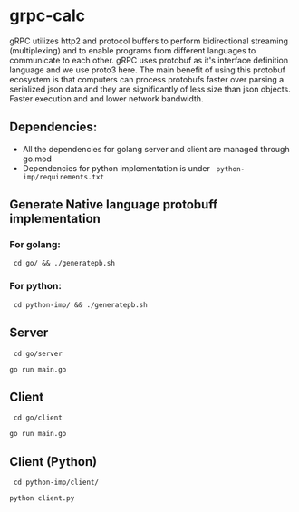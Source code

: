 # grpc-calc

gRPC utilizes http2 and protocol buffers to perform bidirectional streaming (multiplexing) and to enable programs from different languages to communicate to each other. gRPC uses protobuf as it's interface definition language and we use proto3 here. The main benefit of using this protobuf ecosystem is that computers can process protobufs faster over parsing a serialized json data and they are significantly of less size than json objects. Faster execution and and lower network bandwidth. 

## Dependencies:
- All the dependencies for golang server and client are managed through go.mod
- Dependencies for python implementation is under ` python-imp/requirements.txt` 

## Generate Native language protobuff implementation
### For golang:
` cd go/ && ./generatepb.sh` 


### For python:
` cd python-imp/ && ./generatepb.sh` 
## Server 
` 
    cd go/server
` 

` go run main.go ` 

## Client
` cd go/client` 

`go run main.go` 

## Client (Python)
` cd python-imp/client/` 

`python client.py` 
